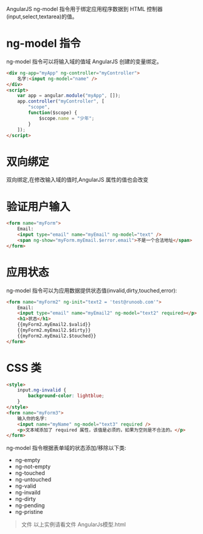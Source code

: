 AngularJS ng-model 指令用于绑定应用程序数据到 HTML 控制器(input,select,textarea)的值。

# ng-model 指令

ng-model 指令可以将输入域的值域 AngularJS 创建的变量绑定。

```html
<div ng-app="myApp" ng-controller="myController">
    名字:<input ng-model="name" />
</div>
<script>
    var app = angular.module("myApp", []);
    app.controller("myController", [
        "scope",
        function($scope) {
            $scope.name = "少年";
        }
    ]);
</script>
```

# 双向绑定

双向绑定,在修改输入域的值时,AngularJS 属性的值也会改变

# 验证用户输入

```html
<form name="myForm">
    Email:
    <input type="email" name="myEmail" ng-model="text" />
    <span ng-show="myForm.myEmail.$error.email">不是一个合法地址</span>
</form>
```

# 应用状态

ng-model 指令可以为应用数据提供状态值(invalid,dirty,touched,error):

```html
<form name="myForm2" ng-init="text2 = 'test@runoob.com'">
    Email:
    <input type="email" name="myEmail2" ng-model="text2" required></p>
    <h1>状态</h1>
    {{myForm2.myEmail2.$valid}}
    {{myForm2.myEmail2.$dirty}}
    {{myForm2.myEmail2.$touched}}
</form>
```

# CSS 类

```html
<style>
    input.ng-invalid {
        background-color: lightblue;
    }
</style>
<form name="myForm3">
    输入你的名字:
    <input name="myName" ng-model="text3" required />
    <p>文本域添加了 required 属性，该值是必须的，如果为空则是不合法的。</p>
</form>
```
ng-model 指令根据表单域的状态添加/移除以下类:
- ng-empty
- ng-not-empty
- ng-touched
- ng-untouched
- ng-valid
- ng-invaild
- ng-dirty
- ng-pending
- ng-pristine
> 文件 以上实例请看文件 AngularJs模型.html